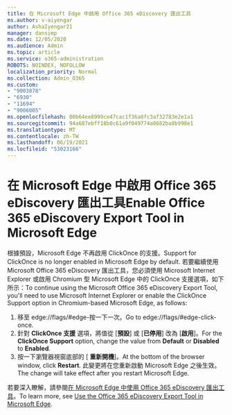 ```yaml
---
title: 在 Microsoft Edge 中啟用 Office 365 eDiscovery 匯出工具
ms.author: v-aiyengar
author: AshaIyengar21
manager: dansimp
ms.date: 12/05/2020
ms.audience: Admin
ms.topic: article
ms.service: o365-administration
ROBOTS: NOINDEX, NOFOLLOW
localization_priority: Normal
ms.collection: Admin_O365
ms.custom:
- "9003878"
- "6930"
- "11694"
- "9006005"
ms.openlocfilehash: 00b64ee8999ce47cac1f36a8fc3af32783e2e1a1
ms.sourcegitcommit: 94a687ebff18b0c61a9f049774a0682ba8b998e1
ms.translationtype: MT
ms.contentlocale: zh-TW
ms.lasthandoff: 06/19/2021
ms.locfileid: "53023166"
---
```

# <a name="enable-office-365-ediscovery-export-tool-in-microsoft-edge"></a><span data-ttu-id="ed295-102">在 Microsoft Edge 中啟用 Office 365 eDiscovery 匯出工具</span><span class="sxs-lookup"><span data-stu-id="ed295-102">Enable Office 365 eDiscovery Export Tool in Microsoft Edge</span></span>

<span data-ttu-id="ed295-103">根據預設，Microsoft Edge 不再啟用 ClickOnce 的支援。</span><span class="sxs-lookup"><span data-stu-id="ed295-103">Support for ClickOnce is no longer enabled in Microsoft Edge by default.</span></span> <span data-ttu-id="ed295-104">若要繼續使用 Microsoft Office 365 eDiscovery 匯出工具，您必須使用 Microsoft Internet Explorer 或啟用 Chromium 型 Microsoft Edge 中的 ClickOnce 支援選項，如下所示：</span><span class="sxs-lookup"><span data-stu-id="ed295-104">To continue using the Microsoft Office 365 eDiscovery Export Tool, you'll need to use Microsoft Internet Explorer or enable the ClickOnce Support option in Chromium-based Microsoft Edge, as follows:</span></span>

1. <span data-ttu-id="ed295-105">移至 edge://flags/#edge-按一下一次。</span><span class="sxs-lookup"><span data-stu-id="ed295-105">Go to edge://flags/#edge-click-once.</span></span>
1. <span data-ttu-id="ed295-106">針對 **ClickOnce 支援** 選項，將值從 [**預設**] 或 [**已停用**] 改為 [**啟用**]。</span><span class="sxs-lookup"><span data-stu-id="ed295-106">For the **ClickOnce Support** option, change the value from **Default** or **Disabled** to **Enabled**.</span></span>
1. <span data-ttu-id="ed295-107">按一下瀏覽器視窗底部的 [ **重新開機**]。</span><span class="sxs-lookup"><span data-stu-id="ed295-107">At the bottom of the browser window, click **Restart**.</span></span> <span data-ttu-id="ed295-108">此變更將在您重新啟動 Microsoft Edge 之後生效。</span><span class="sxs-lookup"><span data-stu-id="ed295-108">The change will take effect after you restart Microsoft Edge.</span></span>

<span data-ttu-id="ed295-109">若要深入瞭解，請參閱[在 Microsoft Edge 中使用 Office 365 eDiscovery 匯出工具](https://go.microsoft.com/fwlink/?linkid=2111611)。</span><span class="sxs-lookup"><span data-stu-id="ed295-109">To learn more, see [Use the Office 365 eDiscovery Export Tool in Microsoft Edge](https://go.microsoft.com/fwlink/?linkid=2111611).</span></span>
